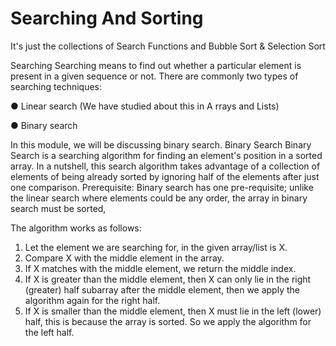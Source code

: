 # Searching And Sorting
It's just the collections of Search Functions and Bubble Sort &amp; Selection Sort  

Searching
Searching means to find out whether a particular element is present in a given sequence or not. There are commonly two types of searching techniques:

● Linear search (We have studied about this in A​ rrays and Lists)​

● Binary search

In this module, we will be discussing binary search.
Binary Search
Binary Search is a searching algorithm for finding an element's position in a sorted array. In a nutshell, this search algorithm takes advantage of a collection of elements of being already sorted by ignoring half of the elements after just one comparison.
Prerequisite:​ 
Binary search has one pre-requisite; unlike the linear search where elements could be any order, the array in ​binary search​ must be sorted,

The algorithm works as follows:
1. Let the element we are searching for, in the given array/list is X.
2. Compare X with the middle element in the array.
3. If X matches with the middle element, we return the middle index.
4. If X is greater than the middle element, then X can only lie in the right (greater)
half subarray after the middle element, then we apply the algorithm again for
the right half.
5. If X is smaller than the middle element, then X must lie in the left (lower) half,
this is because the array is sorted. So we apply the algorithm for the left half.




